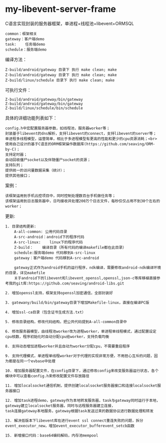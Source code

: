 # my-libevent-server-frame

C语言实现封装的服务器框架，单进程+线程池+libevent+ORMSQL

	common：框架相关
	gateway：客户端demo
	task:	 任务端demo
	schedule：服务端demo

编译方法：

	Z-build/android/gateway 目录下 执行 make clean; make
	Z-build/android/gateway 目录下 执行 make clean; make
	Z-build/linux/schedule 目录下 执行 make clean; make

可执行文件：

	Z-build/android/gateway/bin/gateway
	Z-build/android/gateway/bin/gateway
	Z-build/linux/schedule/bin/schedule

具体的详细功能列表如下：

	config.h中宏配置服务器参数，如线程池，服务器worker等；
	封装基于libevent的dns解析，支持libevent的connect，支持libevent的server等；
	单进程多线程模型，运营简单，相比于多进程模型有更高的性能和更少的cpu资源消耗；<br>
	使用自己设计的基于C语言的ORM框架操作数据库(https://github.com/seaving/ORM-by-C)；
	支持定时器；
	自动回收僵尸socket以及伴随僵尸socket的资源；
	支持队列；
	提供统一的访问量数据采集（统计）；
	提供其他接口；

案例：

	该框架运用到手机云控项目中，同时控制处理数百台手机做任务等；
	该框架运用到日志服务器中，日均接收并处理200万个日志文件，每秒仅仅占用不到30个左右的worker；

更新:

	1. 目录结构更新:
		A-all-common: 公用代码目录
		A-src-android：android下的程序代码
		A-src-linux:	linux下的程序代码
		Z-build：	编译目录（所有代码的编译makefile都在此目录）
		schedule:服务端demo 代码移到A-src-linux
		gateway：客户端demo 代码移到A-src-android

		gateway正式作为android手机的运行程序，ndk编译，需要修改android-ndk编译环境的目录，详见makefile
		关于android下的libevent和libevent_openssl,openssl,json-c等库移植直接参考我的git库:https://github.com/seaving/android-libs.git

	2. 增加openssl支持，框架支持openssl加密通信，全部封装好
	
	3. gatewany/build/bin/gateway目录下增加Makefile-linux，直接在编译PC版
	
	4. 增加ssl-ca目录（包含证书生成方法.txt）
	
	5. 修改目录结构，修改代码结构，把公共代码提到A-all-common目录中
	
	6. 修改服务器模型，由线程池worker改为进程worker，单进程单线程模式，通过配置设定cpu核数，程序初始化时自动分配cpu给worker，支持负载均衡
	
	8. 支持动态增加进程worker并且自动为worker分配cpu，不需要重启程序
	
	9. 支持代理模式，单进程单线程worker对于代理的实现非常方便，不用担心互斥的问题，因为都是在同一个evbase中处理
	
	10. 增加服务器配置文件，在config目录下，通过修改config来改变服务器运行状态，各个模块中可以查看config.h来修改配置文件存放路径
	
	11. 增加localsocket通信机制，提供创建localsocket服务器接口和连接localsocket服务器接口
	
	12. 增加task进程demo，gateway作为本地转发服务器，task与gateway同时运行于本地，gateway建立localsocket服务器，同时与远程服务器建立连接，
	task连接gateway本地服务，gateway根据task发送过来的数据协议进行数据处理和转发
	
	13. 解决低版本下libevent库在进行event ssl connect重连失败的问题，拆分event_executor_new，增加event_executor_bufferevent_setcb函数
	
	15. 新增接口代码：base64编码解码，内存池mempool

